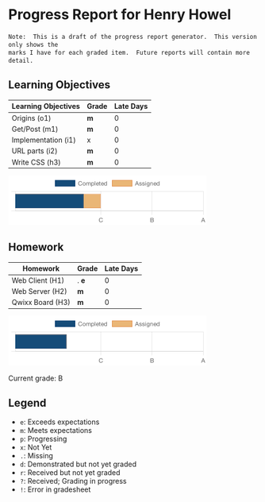 # Progress Report for Henry Howel
    Note:  This is a draft of the progress report generator.  This version only shows the
    marks I have for each graded item.  Future reports will contain more detail.
## Learning Objectives
|Learning Objectives|Grade|Late Days|
|------|-------|-------|
|Origins (o1)|**m**|0|
|Get/Post (m1)|**m**|0|
|Implementation (i1)|x|0|
|URL parts (i2)|**m**|0|
|Write CSS (h3)|**m**|0|

![Learning Objectives](LearningObjectives.png)
## Homework
|Homework|Grade|Late Days|
|------|-------|-------|
|Web Client (H1)|. **e**|0|
|Web Server (H2)|**m**|0|
|Qwixx Board (H3)|**m**|0|

![Homework](Homework.png)

Current grade:  B

## Legend 
* `e`: Exceeds expectations
* `m`: Meets expectations
* `p`: Progressing
* `x`: Not Yet
* `.`: Missing
* `d`: Demonstrated but not yet graded
* `r`: Received but not yet graded
* `?`: Received; Grading in progress
* `!`: Error in gradesheet
